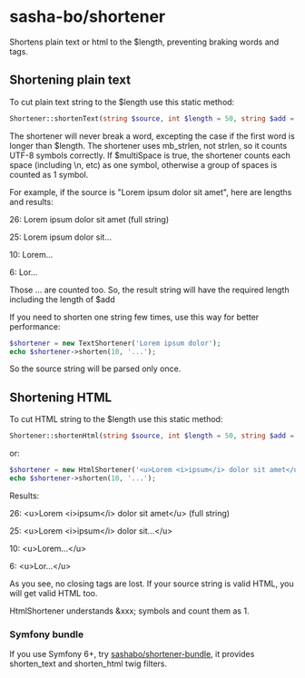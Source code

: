 # sasha-bo/shortener

Shortens plain text or html to the $length, preventing braking words and tags.

## Shortening plain text

To cut plain text string to the $length use this static method:

```php
Shortener::shortenText(string $source, int $length = 50, string $add = '...', bool $multiSpace = false): string
```

The shortener will never break a word, excepting the case if the first word is
longer than $length. The shortener uses mb_strlen, not strlen, so it
counts UTF-8 symbols correctly. If $multiSpace is true, the shortener counts
each space (including \n, etc) as one symbol, otherwise a group of spaces
is counted as 1 symbol.

For example, if the source is "Lorem ipsum dolor sit amet", here are lengths
and results:

26: Lorem ipsum dolor sit amet (full string)

25: Lorem ipsum dolor sit...

10: Lorem...

6: Lor...

Those ... are counted too. So, the result string will have the required
length including the length of $add

If you need to shorten one string few times, use this way for better 
performance:

```php
$shortener = new TextShortener('Lorem ipsum dolor');
echo $shortener->shorten(10, '...');
```

So the source string will be parsed only once.

## Shortening HTML

To cut HTML string to the $length use this static method:

```php 
Shortener::shortenHtml(string $source, int $length = 50, string $add = '...'): string
```

or:

```php 
$shortener = new HtmlShortener('<u>Lorem <i>ipsum</i> dolor sit amet</u>');
echo $shortener->shorten(10, '...');
```

Results:

26: &lt;u&gt;Lorem &lt;i&gt;ipsum&lt;/i&gt; dolor sit amet&lt;/u&gt; (full string)

25: &lt;u&gt;Lorem &lt;i&gt;ipsum&lt;/i&gt; dolor sit...&lt;/u&gt;

10: &lt;u&gt;Lorem...&lt;/u&gt;

6: &lt;u&gt;Lor...&lt;/u&gt;

As you see, no closing tags are lost. If your source string is valid HTML,
you will get valid HTML too.

HtmlShortener understands &amp;xxx; symbols and count them as 1.

### Symfony bundle

If you use Symfony 6+, try 
[sashabo/shortener-bundle](https://packagist.org/packages/sashabo/shortener-bundle), 
it provides shorten_text and shorten_html twig filters.